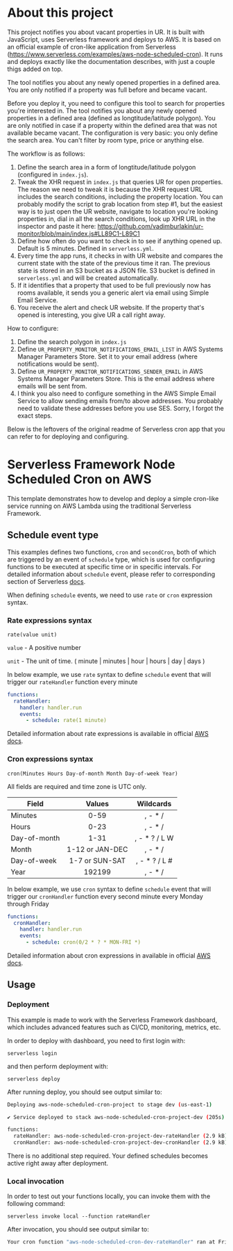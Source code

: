 # About this project
This project notifies you about vacant properties in UR. It is built with JavaScript, uses Serverless framework and deploys to AWS. It is based on an official example of cron-like application from Serverless (https://www.serverless.com/examples/aws-node-scheduled-cron). It runs and deploys exactly like the documentation describes, with just a couple thigs added on top.

The tool notifies you about any newly opened properties in a defined area. You are only notified if a property was full before and became vacant.

Before you deploy it, you need to configure this tool to search for properties you're interested in. The tool notifies you about any newly opened properties in a defined area (defined as longtitude/latitude polygon). You are only notified in case if a property within the defined area that was not available became vacant. The configuration is very basic: you only define the search area. You can't filter by room type, price or anything else. 

The workflow is as follows:
1. Define the search area in a form of longtitude/latitude polygon (configured in `index.js`).
2. Tweak the XHR request in `index.js` that queries UR for open properties. The reason we need to tweak it is because the XHR request URL includes the search conditions, including the property location. You can probably modify the script to grab location from step #1, but the easiest way is to just open the UR website, navigate to location you're looking properties in, dial in all the search conditions, look up XHR URL in the inspector and paste it here: https://github.com/vadimburlakin/ur-monitor/blob/main/index.js#LL89C1-L89C1
3. Define how often do you want to check in to see if anything opened up. Default is 5 minutes. Defined in `serverless.yml`.
4. Every time the app runs, it checks in with UR website and compares the current state with the state of the previous time it ran. The previous state is stored in an S3 bucket as a JSON file. S3 bucket is defined in `serverless.yml` and will be created automatically.
5. If it identifies that a property that used to be full previously now has rooms available, it sends you a generic alert via email using Simple Email Service.
6. You receive the alert and check UR website. If the property that's opened is interesting, you give UR a call right away.

How to configure:
1. Define the search polygon in `index.js`
2. Define `UR_PROPERTY_MONITOR_NOTIFICATIONS_EMAIL_LIST` in AWS Systems Manager Parameters Store. Set it to your email address (where notifications would be sent).
3. Define `UR_PROPERTY_MONITOR_NOTIFICATIONS_SENDER_EMAIL` in AWS Systems Manager Parameters Store. This is the email address where emails will be sent from.
4. I think you also need to configure something in the AWS Simple Email Service to allow sending emails from/to above addresses. You probably need to validate these addresses before you use SES. Sorry, I forgot the exact steps.

Below is the leftovers of the original readme of Serverless cron app that you can refer to for deploying and configuring.

# Serverless Framework Node Scheduled Cron on AWS

This template demonstrates how to develop and deploy a simple cron-like service running on AWS Lambda using the traditional Serverless Framework.

## Schedule event type

This examples defines two functions, `cron` and `secondCron`, both of which are triggered by an event of `schedule` type, which is used for configuring functions to be executed at specific time or in specific intervals. For detailed information about `schedule` event, please refer to corresponding section of Serverless [docs](https://serverless.com/framework/docs/providers/aws/events/schedule/).

When defining `schedule` events, we need to use `rate` or `cron` expression syntax.

### Rate expressions syntax

```pseudo
rate(value unit)
```

`value` - A positive number

`unit` - The unit of time. ( minute | minutes | hour | hours | day | days )

In below example, we use `rate` syntax to define `schedule` event that will trigger our `rateHandler` function every minute

```yml
functions:
  rateHandler:
    handler: handler.run
    events:
      - schedule: rate(1 minute)
```

Detailed information about rate expressions is available in official [AWS docs](https://docs.aws.amazon.com/AmazonCloudWatch/latest/events/ScheduledEvents.html#RateExpressions).


### Cron expressions syntax

```pseudo
cron(Minutes Hours Day-of-month Month Day-of-week Year)
```

All fields are required and time zone is UTC only.

| Field         | Values         | Wildcards     |
| ------------- |:--------------:|:-------------:|
| Minutes       | 0-59           | , - * /       |
| Hours         | 0-23           | , - * /       |
| Day-of-month  | 1-31           | , - * ? / L W |
| Month         | 1-12 or JAN-DEC| , - * /       |
| Day-of-week   | 1-7 or SUN-SAT | , - * ? / L # |
| Year          | 192199      | , - * /       |

In below example, we use `cron` syntax to define `schedule` event that will trigger our `cronHandler` function every second minute every Monday through Friday

```yml
functions:
  cronHandler:
    handler: handler.run
    events:
      - schedule: cron(0/2 * ? * MON-FRI *)
```

Detailed information about cron expressions in available in official [AWS docs](https://docs.aws.amazon.com/AmazonCloudWatch/latest/events/ScheduledEvents.html#CronExpressions).


## Usage

### Deployment

This example is made to work with the Serverless Framework dashboard, which includes advanced features such as CI/CD, monitoring, metrics, etc.

In order to deploy with dashboard, you need to first login with:

```
serverless login
```

and then perform deployment with:

```
serverless deploy
```

After running deploy, you should see output similar to:

```bash
Deploying aws-node-scheduled-cron-project to stage dev (us-east-1)

✔ Service deployed to stack aws-node-scheduled-cron-project-dev (205s)

functions:
  rateHandler: aws-node-scheduled-cron-project-dev-rateHandler (2.9 kB)
  cronHandler: aws-node-scheduled-cron-project-dev-cronHandler (2.9 kB)
```

There is no additional step required. Your defined schedules becomes active right away after deployment.

### Local invocation

In order to test out your functions locally, you can invoke them with the following command:

```
serverless invoke local --function rateHandler
```

After invocation, you should see output similar to:

```bash
Your cron function "aws-node-scheduled-cron-dev-rateHandler" ran at Fri Mar 05 2021 15:14:39 GMT+0100 (Central European Standard Time)
```
